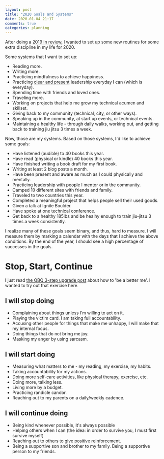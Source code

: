 ```yaml
---
layout: post
title: "2020 Goals and Systems"
date: 2020-01-04 21:17
comments: true
categories: planning
---
```


After doing a [2019 in review](/blog/2020/01/01/2019-retrospective/), I wanted to set up some new routines for some extra discipline in my life for 2020.

Some systems that I want to set up:

* Reading more.
* Writing more.
* Practicing mindfulness to achieve happiness.
* Practicing [clear and present](https://blog.davidtate.org/clear-and-present-leadership/) leadership everyday I can (which is everyday).
* Spending time with friends and loved ones.
* Traveling more.
* Working on projects that help me grow my technical acumen and skillset.
* Giving back to my community (technical, city, or other ways).
* Speaking up in the community, at start up events, or technical events.
* Maintaining a healthy life - through daily walks, working out, and getting back to training jiu jitsu 3 times a week.

Now, those are my systems. Based on those systems, I'd like to achieve some goals:

* Have listened (audible) to 40 books this year.
* Have read (physical or kindle) 40 books this year.
* Have finished writing a book draft for my first book.
* Writing at least 2 blog posts a month.
* Have been present and aware as much as I could physically and mentally.
* Practicing leadership with people I mentor or in the community.
* Camped 10 different sites with friends and family.
* Traveled to two countries this year.
* Completed a meaningful project that helps people sell their used goods.
* Given a talk at Ignite Boulder.
* Have spoke at one technical conference.
* Get back to a healthy 185lbs and be healhy enough to train jiu-jitsu 3 times a week consistently.

I realize many of these goals seem binary, and thus, hard to measure. I will measure them by marking a calendar with the days that I achieve the above conditions. By the end of the year, I should see a high percentage of successes in the goals.

# Stop, Start, Continue

I just read [the QBQ 3-step upgrade post](https://qbq.com/3-step-upgrade-how-to-become-a-better-me/) about how to 'be a better me'. I wanted to try out that exercise here.

## I will stop doing

* Complaining about things unless I'm willing to act on it.
* Playing the victim card. I am taking full accountability.
* Accusing other people for things that make me unhappy, I will make that my internal focus.
* Doing things that do not bring me joy.
* Masking my anger by using sarcasm.

## I will start doing

* Measuring what matters to me - my reading, my exercise, my habits.
* Taking accountability for my actions.
* Doing more self-care activities, like physical therapy, exercise, etc.
* Doing more, talking less.
* Living more by a budget.
* Practicing randicle candor.
* Reaching out to my parents on a daily/weekly cadence.

## I will continue doing

* Being kind whenever possible, it's always possible
* Helping others when I can (the idea: in order to survive you, I must first survive myself)
* Reaching out to others to give positive reinforcement.
* Being a supportive son and brother to my family. Being a supportive person to my friends.
